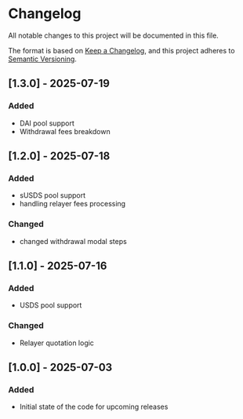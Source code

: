 # Changelog

All notable changes to this project will be documented in this file.

The format is based on [Keep a Changelog](https://keepachangelog.com/en/1.1.0/),
and this project adheres to [Semantic Versioning](https://semver.org/spec/v2.0.0.html).

## [1.3.0] - 2025-07-19

### Added

- DAI pool support
- Withdrawal fees breakdown

## [1.2.0] - 2025-07-18

### Added

- sUSDS pool support
- handling relayer fees processing

### Changed 

- changed withdrawal modal steps

## [1.1.0] - 2025-07-16

### Added

- USDS pool support

### Changed

- Relayer quotation logic

## [1.0.0] - 2025-07-03

### Added

- Initial state of the code for upcoming releases